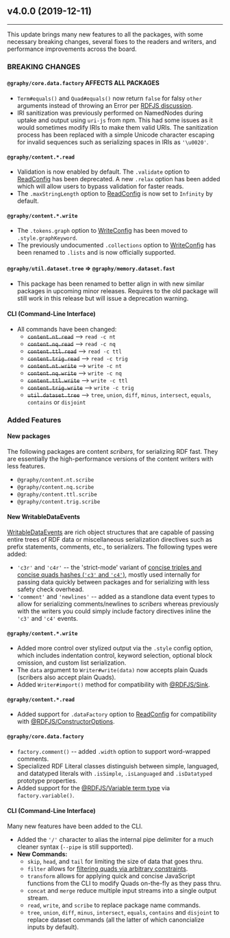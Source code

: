 ## v4.0.0 (2019-12-11)
------------------------

This update brings many new features to all the packages, with some necessary breaking changes, several fixes to the readers and writers, and performance improvements across the board.

### BREAKING CHANGES

#### `@graphy/core.data.factory`  **AFFECTS ALL PACKAGES**
 - `Term#equals()` and `Quad#equals()` now return `false` for falsy `other` arguments instead of throwing an Error per [RDFJS discussion](https://github.com/rdfjs/data-model-spec/issues/132).
 - IRI sanitization was previously performed on NamedNodes during uptake and output using `uri-js` from npm. This had some issues as it would sometimes modify IRIs to make them valid URIs. The sanitization process has been replaced with a simple Unicode character escaping for invalid sequences such as serializing spaces in IRIs as `'\u0020'`.

#### `@graphy/content.*.read`
 - Validation is now enabled by default. The `.validate` option to [ReadConfig](https://graphy.link/content.textual#config_read) has been deprecated. A new `.relax` option has been added which will allow users to bypass validation for faster reads.
 - The `.maxStringLength` option to [ReadConfig](https://graphy.link/content.textual#config_read) is now set to `Infinity` by default.

#### `@graphy/content.*.write`
 - The `.tokens.graph` option to [WriteConfig](https://graphy.link/content.textual#config_write) has been moved to `.style.graphKeyword`.
 - The previously undocumented `.collections` option to [WriteConfig](https://graphy.link/content.textual#config_write) has been renamed to `.lists` and is now officially supported.

#### `@graphy/util.dataset.tree` => `@graphy/memory.dataset.fast`
 - This package has been renamed to better align in with new similar packages in upcoming minor releases. Requires to the old package will still work in this release but will issue a deprecation warning.


#### CLI (Command-Line Interface)
 - All commands have been changed:
   - ~~`content.nt.read`~~ --> `read -c nt`
   - ~~`content.nq.read`~~ --> `read -c nq`
   - ~~`content.ttl.read`~~ --> `read -c ttl`
   - ~~`content.trig.read`~~ --> `read -c trig`
   - ~~`content.nt.write`~~ --> `write -c nt`
   - ~~`content.nq.write`~~ --> `write -c nq`
   - ~~`content.ttl.write`~~ --> `write -c ttl`
   - ~~`content.trig.write`~~ --> `write -c trig`
   - ~~`util.dataset.tree`~~ --> `tree`, `union`, `diff`, `minus`, `intersect`, `equals`, `contains` or `disjoint`


### Added Features

#### New packages
The following packages are content *scribers*, for serializing RDF fast. They are essentially the high-performance versions of the content writers with less features.
 - `@graphy/content.nt.scribe`
 - `@graphy/content.nq.scribe`
 - `@graphy/content.ttl.scribe`
 - `@graphy/content.trig.scribe`

#### New WritableDataEvents
[WritableDataEvents](#https://graphy.link/content.textual#interface_writable-data-event) are rich object structures that are capable of passing entire trees of RDF data or miscellaneous serialization directives such as prefix statements, comments, etc., to serializers. The following types were added:
 - `'c3r'` and `'c4r'` -- the 'strict-mode' variant of [concise triples and concise quads hashes (`'c3'` and `'c4'`)](https://graphy.link/concise#hash_c4), mostly used internally for passing data quickly between packages and for serializing with less safety check overhead.
 - `'comment'` and `'newlines'` -- added as a standlone data event types to allow for serializing comments/newlines to *scribers* whereas previously with the writers you could simply include factory directives inline the 	`'c3'` and `'c4'` events.

#### `@graphy/content.*.write`
 - Added more control over stylized output via the `.style` config option, which includes indentation control, keyword selection, optional block omission, and custom list serialization.
 - The `data` argument to `Writer#write(data)` now accepts plain Quads (scribers also accept plain Quads).
 - Added `Writer#import()` method for compatibility with [@RDFJS/Sink](http://rdf.js.org/stream-spec/#sink-interface).

#### `@graphy/content.*.read`
 - Added support for `.dataFactory` option to [ReadConfig](https://graphy.link/content.textual#config_read-no-input) for compatibility with [@RDFJS/ConstructorOptions](http://rdf.js.org/stream-spec/#constructoroptions-interface).

#### `@graphy/core.data.factory`
 - `factory.comment()` -- added `.width` option to support word-wrapped comments.
 - Specialized RDF Literal classes distinguish between simple, languaged, and datatyped literals with `.isSimple`, `.isLanguaged` and `.isDatatyped` prototype properties.
 - Added support for the [@RDFJS/Variable term type](http://rdf.js.org/data-model-spec/#variable-interface) via `factory.variable()`.


#### CLI (Command-Line Interface)
Many new features have been added to the CLI.
 - Added the `'/'` character to alias the internal pipe delimiter for a much cleaner syntax (`--pipe` is still supported).
 - **New Commands:**
   - `skip`, `head`, and `tail` for limiting the size of data that goes thru.
   - `filter` allows for [filtering quads via arbitrary constraints](https://graphy.link/quad-filter-expressions).
   - `transform` allows for applying quick and concise JavaScript functions from the CLI to modify Quads on-the-fly as they pass thru.
   - `concat` and `merge` reduce multiple input streams into a single output stream.
   - `read`, `write`, and `scribe` to replace package name commands.
   - `tree`, `union`, `diff`, `minus`, `intersect`, `equals`, `contains` and `disjoint` to replace dataset commands (all the latter of which canoncialize inputs by default).
